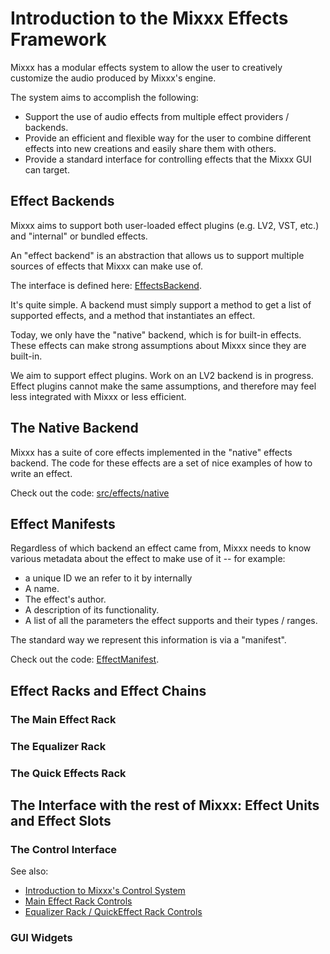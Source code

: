 # Introduction to the Mixxx Effects Framework

Mixxx has a modular effects system to allow the user to creatively
customize the audio produced by Mixxx's engine.

The system aims to accomplish the following:

  - Support the use of audio effects from multiple effect providers /
    backends.
  - Provide an efficient and flexible way for the user to combine
    different effects into new creations and easily share them with
    others.
  - Provide a standard interface for controlling effects that the Mixxx
    GUI can target.

## Effect Backends

Mixxx aims to support both user-loaded effect plugins (e.g. LV2, VST,
etc.) and "internal" or bundled effects.

An "effect backend" is an abstraction that allows us to support multiple
sources of effects that Mixxx can make use of.

The interface is defined here:
[EffectsBackend](https://github.com/mixxxdj/mixxx/blob/master/src/effects/effectsbackend.h).

It's quite simple. A backend must simply support a method to get a list
of supported effects, and a method that instantiates an effect.

Today, we only have the "native" backend, which is for built-in effects.
These effects can make strong assumptions about Mixxx since they are
built-in.

We aim to support effect plugins. Work on an LV2 backend is in progress.
Effect plugins cannot make the same assumptions, and therefore may feel
less integrated with Mixxx or less efficient.

## The Native Backend

Mixxx has a suite of core effects implemented in the "native" effects
backend. The code for these effects are a set of nice examples of how to
write an effect.

Check out the code:
[src/effects/native](https://github.com/mixxxdj/mixxx/tree/master/src/effects/native)

## Effect Manifests

Regardless of which backend an effect came from, Mixxx needs to know
various metadata about the effect to make use of it -- for example:

  - a unique ID we an refer to it by internally
  - A name.
  - The effect's author.
  - A description of its functionality.
  - A list of all the parameters the effect supports and their types /
    ranges.

The standard way we represent this information is via a "manifest".

Check out the code:
[EffectManifest](https://github.com/mixxxdj/mixxx/blob/master/src/effects/effectmanifest.h).

## Effect Racks and Effect Chains

### The Main Effect Rack

### The Equalizer Rack

### The Quick Effects Rack

## The Interface with the rest of Mixxx: Effect Units and Effect Slots

### The Control Interface

See also:

  - [Introduction to Mixxx's Control System](developer_guide_control)
  - [Main Effect Rack Controls](mixxxcontrols#effects_framework)
  - [Equalizer Rack / QuickEffect Rack
    Controls](mixxxcontrols#eqs_and_filters)

### GUI Widgets

